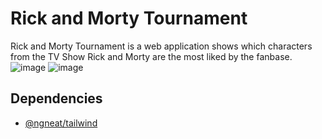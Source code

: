 # Rick and Morty Tournament
Rick and Morty Tournament is a web application shows which characters from the TV Show Rick and Morty are the most liked by the fanbase.
![image](https://user-images.githubusercontent.com/42281413/101221017-1a05ba80-3687-11eb-909a-fa3248aba373.png)
![image](https://user-images.githubusercontent.com/42281413/101221042-2c7ff400-3687-11eb-9071-64b3401d8adc.png)

## Dependencies
- [@ngneat/tailwind](https://github.com/ngneat/tailwind)